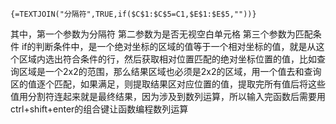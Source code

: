 ```
{=TEXTJOIN("分隔符",TRUE,if($C$1:$C$5=C1,$E$1:$E$5,""))}
```
其中，第一个参数为分隔符
第二参数为是否无视空白单元格
第三个参数为匹配条件
if的判断条件中，是一个绝对坐标的区域的值等于一个相对坐标的值，就是从这个区域内选出符合条件的行，然后获取相对位置匹配的绝对坐标位置的值，比如查询区域是一个2x2的范围，那么结果区域也必须是2x2的区域，用一个值去和查询区的值逐个匹配，如果满足，则提取结果区对应位置的值，提取完所有值后将这些值用分割符连起来就是最终结果，因为涉及到数列运算，所以输入完函数后需要用ctrl+shift+enter的组合键让函数编程数列运算
